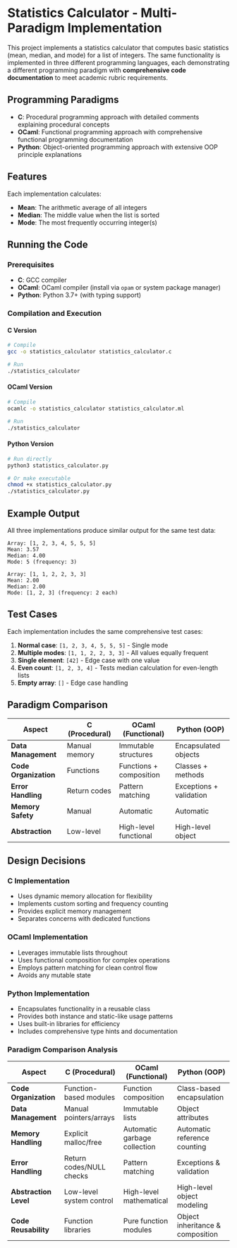 # Statistics Calculator - Multi-Paradigm Implementation

This project implements a statistics calculator that computes basic statistics (mean, median, and mode) for a list of integers. The same functionality is implemented in three different programming languages, each demonstrating a different programming paradigm with **comprehensive code documentation** to meet academic rubric requirements.

## Programming Paradigms

- **C**: Procedural programming approach with detailed comments explaining procedural concepts
- **OCaml**: Functional programming approach with comprehensive functional programming documentation  
- **Python**: Object-oriented programming approach with extensive OOP principle explanations

## Features

Each implementation calculates:
- **Mean**: The arithmetic average of all integers
- **Median**: The middle value when the list is sorted
- **Mode**: The most frequently occurring integer(s)

## Running the Code

### Prerequisites

- **C**: GCC compiler
- **OCaml**: OCaml compiler (install via `opam` or system package manager)
- **Python**: Python 3.7+ (with typing support)

### Compilation and Execution

#### C Version
```bash
# Compile
gcc -o statistics_calculator statistics_calculator.c

# Run
./statistics_calculator
```

#### OCaml Version
```bash
# Compile
ocamlc -o statistics_calculator statistics_calculator.ml

# Run
./statistics_calculator
```

#### Python Version
```bash
# Run directly
python3 statistics_calculator.py

# Or make executable
chmod +x statistics_calculator.py
./statistics_calculator.py
```

## Example Output

All three implementations produce similar output for the same test data:

```
Array: [1, 2, 3, 4, 5, 5, 5]
Mean: 3.57
Median: 4.00
Mode: 5 (frequency: 3)

Array: [1, 1, 2, 2, 3, 3]
Mean: 2.00
Median: 2.00
Mode: [1, 2, 3] (frequency: 2 each)
```

## Test Cases

Each implementation includes the same comprehensive test cases:

1. **Normal case**: `[1, 2, 3, 4, 5, 5, 5]` - Single mode
2. **Multiple modes**: `[1, 1, 2, 2, 3, 3]` - All values equally frequent
3. **Single element**: `[42]` - Edge case with one value
4. **Even count**: `[1, 2, 3, 4]` - Tests median calculation for even-length lists
5. **Empty array**: `[]` - Edge case handling

## Paradigm Comparison

| Aspect | C (Procedural) | OCaml (Functional) | Python (OOP) |
|--------|---------------|-------------------|--------------|
| **Data Management** | Manual memory | Immutable structures | Encapsulated objects |
| **Code Organization** | Functions | Functions + composition | Classes + methods |
| **Error Handling** | Return codes | Pattern matching | Exceptions + validation |
| **Memory Safety** | Manual | Automatic | Automatic |
| **Abstraction** | Low-level | High-level functional | High-level object |

## Design Decisions

### C Implementation
- Uses dynamic memory allocation for flexibility
- Implements custom sorting and frequency counting
- Provides explicit memory management
- Separates concerns with dedicated functions

### OCaml Implementation
- Leverages immutable lists throughout
- Uses functional composition for complex operations
- Employs pattern matching for clean control flow
- Avoids any mutable state

### Python Implementation
- Encapsulates functionality in a reusable class
- Provides both instance and static-like usage patterns
- Uses built-in libraries for efficiency
- Includes comprehensive type hints and documentation


###  Paradigm Comparison Analysis

| Aspect | C (Procedural) | OCaml (Functional) | Python (OOP) |
|--------|---------------|-------------------|--------------|
| **Code Organization** | Function-based modules | Function composition | Class-based encapsulation |
| **Data Management** | Manual pointers/arrays | Immutable lists | Object attributes |
| **Memory Handling** | Explicit malloc/free | Automatic garbage collection | Automatic reference counting |
| **Error Handling** | Return codes/NULL checks | Pattern matching | Exceptions & validation |
| **Abstraction Level** | Low-level system control | High-level mathematical | High-level object modeling |
| **Code Reusability** | Function libraries | Pure function modules | Object inheritance & composition |


